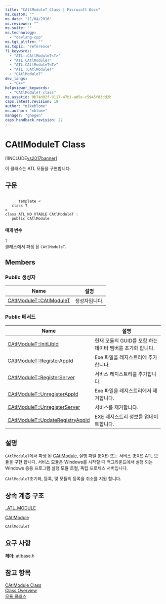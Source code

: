 ```yaml
---
title: "CAtlModuleT Class | Microsoft Docs"
ms.custom: ""
ms.date: "11/04/2016"
ms.reviewer: ""
ms.suite: ""
ms.technology: 
  - "devlang-cpp"
ms.tgt_pltfrm: ""
ms.topic: "reference"
f1_keywords: 
  - "ATL::CAtlModuleT<T>"
  - "ATL.CAtlModuleT"
  - "ATL.CAtlModuleT<T>"
  - "ATL::CAtlModuleT"
  - "CAtlModuleT"
dev_langs: 
  - "C++"
helpviewer_keywords: 
  - "CAtlModuleT class"
ms.assetid: 9b74d02f-9117-47b1-a05e-c5945f83dd2b
caps.latest.revision: 19
author: "mikeblome"
ms.author: "mblome"
manager: "ghogen"
caps.handback.revision: 22
---
```

# CAtlModuleT Class
[!INCLUDE[vs2017banner](../../assembler/inline/includes/vs2017banner.md)]

이 클래스는 ATL 모듈을 구현합니다.  
  
## 구문  
  
```  
  
      template <  
   class T   
>   
class ATL_NO_VTABLE CAtlModuleT :  
   public CAtlModule  
```  
  
#### 매개 변수  
 `T`  
 클래스에서 파생 된 `CAtlModuleT`.  
  
## Members  
  
### Public 생성자  
  
|Name|설명|  
|----------|--------|  
|[CAtlModuleT::CAtlModuleT](../Topic/CAtlModuleT::CAtlModuleT.md)|생성자입니다.|  
  
### Public 메서드  
  
|Name|설명|  
|----------|--------|  
|[CAtlModuleT::InitLibId](../Topic/CAtlModuleT::InitLibId.md)|현재 모듈의 GUID를 포함 하는 데이터 멤버를 초기화 합니다.|  
|[CAtlModuleT::RegisterAppId](../Topic/CAtlModuleT::RegisterAppId.md)|Exe 파일을 레지스트리에 추가 합니다.|  
|[CAtlModuleT::RegisterServer](../Topic/CAtlModuleT::RegisterServer.md)|서비스 레지스트리를 추가합니다.|  
|[CAtlModuleT::UnregisterAppId](../Topic/CAtlModuleT::UnregisterAppId.md)|Exe 파일을 레지스트리에서 제거합니다.|  
|[CAtlModuleT::UnregisterServer](../Topic/CAtlModuleT::UnregisterServer.md)|서비스를 제거합니다.|  
|[CAtlModuleT::UpdateRegistryAppId](../Topic/CAtlModuleT::UpdateRegistryAppId.md)|EXE 레지스트리 정보를 업데이트합니다.|  
  
## 설명  
 `CAtlModuleT`에서 파생 된  [CAtlModule](../../atl/reference/catlmodule-class.md), 실행 파일 \(EXE\) 또는 서비스 \(EXE\) ATL 모듈을 구현 합니다.  서비스 모듈은 Windows를 시작할 때 백그라운드에서 실행 되는 Windows 응용 프로그램 실행 모듈 로컬, 독립 프로세스 서버입니다.  
  
 `CAtlModuleT`초기화, 등록, 및 모듈의 등록을 취소를 지원 합니다.  
  
## 상속 계층 구조  
 [\_ATL\_MODULE](../Topic/_ATL_MODULE.md)  
  
 [CAtlModule](../../atl/reference/catlmodule-class.md)  
  
 `CAtlModuleT`  
  
## 요구 사항  
 **헤더:** atlbase.h  
  
## 참고 항목  
 [CAtlModule Class](../../atl/reference/catlmodule-class.md)   
 [Class Overview](../../atl/atl-class-overview.md)   
 [모듈 클래스](../../atl/atl-module-classes.md)